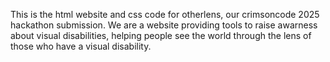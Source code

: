 This is the html website and css code for otherlens, our crimsoncode 2025 hackathon submission. We are a website providing tools to raise awarness about visual disabilities,
helping people see the world through the lens of those who have a visual disability. 
